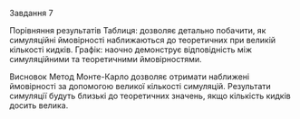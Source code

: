 Завдання 7

Порівняння результатів
Таблиця: дозволяє детально побачити, як симуляційні ймовірності наближаються до теоретичних при великій кількості кидків.
Графік: наочно демонструє відповідність між симуляційними та теоретичними ймовірностями.

Висновок
Метод Монте-Карло дозволяє отримати наближені ймовірності за допомогою великої кількості симуляцій.
Результати симуляції будуть близькі до теоретичних значень, якщо кількість кидків досить велика.
